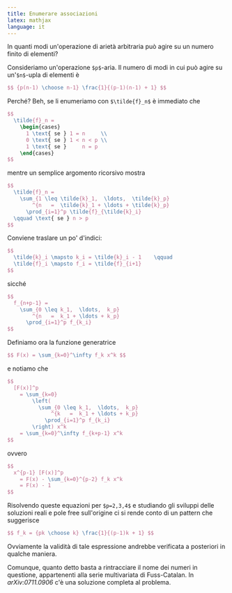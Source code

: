 ```yaml
---
title: Enumerare associazioni
latex: mathjax
language: it
---
```



In quanti modi un'operazione di arietà arbitraria può agire su un numero finito di elementi?


Consideriamo un'operazione `$p$`-aria.
Il numero di modi in cui può agire su un'`$n$`-upla di elementi è

``` tex
$$ {p(n-1) \choose n-1} \frac{1}{(p-1)(n-1) + 1} $$
```

Perché? Beh, se li enumeriamo con `$\tilde{f}_n$` è immediato che

``` tex
$$
  \tilde{f}_n =
    \begin{cases}
      1 \text{ se } 1 = n     \\
      0 \text{ se } 1 < n < p \\
      1 \text{ se }     n = p
    \end{cases}
$$
```

mentre un semplice argomento ricorsivo mostra

``` tex
$$
  \tilde{f}_n =
    \sum_{1 \leq \tilde{k}_1,  \ldots,  \tilde{k}_p}
        ^{n   =  \tilde{k}_1 + \ldots + \tilde{k}_p}
      \prod_{i=1}^p \tilde{f}_{\tilde{k}_i}
  \qquad \text{ se } n > p
$$
```

Conviene traslare un po' d'indici:

``` tex
$$
  \tilde{k}_i \mapsto k_i = \tilde{k}_i - 1    \qquad
  \tilde{f}_i \mapsto f_i = \tilde{f}_{i+1}
$$
```

sicché

``` tex
$$
  f_{n+p-1} =
    \sum_{0 \leq k_1,  \ldots,  k_p}
        ^{n   =  k_1 + \ldots + k_p}
      \prod_{i=1}^p f_{k_i}
$$
```

Definiamo ora la funzione generatrice

``` tex
$$ F(x) = \sum_{k=0}^\infty f_k x^k $$
```

e notiamo che

``` tex
$$
  [F(x)]^p
    = \sum_{k=0}
        \left(
          \sum_{0 \leq k_1,  \ldots,  k_p}
              ^{k   =  k_1 + \ldots + k_p}
            \prod_{i=1}^p f_{k_i}
        \right) x^k
    = \sum_{k=0}^\infty f_{k+p-1} x^k
$$
```

ovvero

``` tex
$$
  x^{p-1} [F(x)]^p
    = F(x) - \sum_{k=0}^{p-2} f_k x^k
    = F(x) - 1
$$
```

Risolvendo queste equazioni per `$p=2,3,4$` e studiando gli sviluppi delle soluzioni reali e pole free sull'origine ci si rende conto di un pattern che suggerisce

``` tex
$$ f_k = {pk \choose k} \frac{1}{(p-1)k + 1} $$
```

Ovviamente la validità di tale espressione andrebbe verificata a posteriori in qualche maniera.

Comunque, quanto detto basta a rintracciare il nome dei numeri in questione, appartenenti alla serie multivariata di Fuss-Catalan. In *arXiv:0711.0906* c'è una soluzione completa al problema.

